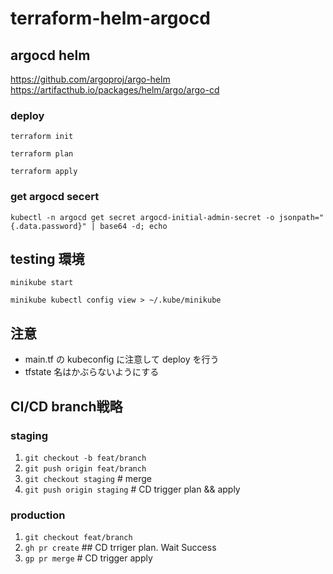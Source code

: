 # terraform-helm-argocd

## argocd helm

https://github.com/argoproj/argo-helm
https://artifacthub.io/packages/helm/argo/argo-cd

### deploy

```
terraform init
```
```
terraform plan
```
```
terraform apply
```

### get argocd secert
```
kubectl -n argocd get secret argocd-initial-admin-secret -o jsonpath="{.data.password}" | base64 -d; echo
```

## testing 環境
```
minikube start
```
```
minikube kubectl config view > ~/.kube/minikube 
```

## 注意
- main.tf の kubeconfig に注意して deploy を行う
- tfstate 名はかぶらないようにする


##  CI/CD branch戦略
### staging
1. `git checkout -b feat/branch`
2. `git push origin feat/branch`
3. `git checkout staging` # merge
4. `git push origin staging` # CD trigger plan && apply

### production
1. `git checkout feat/branch`
2. `gh pr create` ## CD trriger plan. Wait Success
3. `gp pr merge` # CD trigger apply

